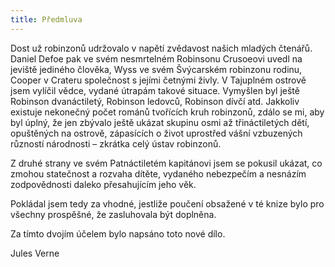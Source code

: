 ```yaml
---
title: Předmluva
---
```


Dost už robinzonů udržovalo v napětí zvědavost našich mladých čtenářů. Daniel Defoe pak ve svém nesmrtelném Robinsonu Crusoeovi uvedl na jeviště jediného člověka, Wyss ve svém Švýcarském robinzonu rodinu, Cooper v Crateru společnost s jejími četnými živly. V Tajuplném ostrově jsem vylíčil vědce, vydané útrapám takové situace. Vymyšlen byl ještě Robinson dvanáctiletý, Robinson ledovců, Robinson dívčí atd. Jakkoliv existuje nekonečný počet románů tvořících kruh robinzonů, zdálo se mi, aby byl úplný, že jen zbývalo ještě ukázat skupinu osmi až třináctiletých dětí, opuštěných na ostrově, zápasících o život uprostřed vášní vzbuzených růzností národnosti – zkrátka celý ústav robinzonů.

Z druhé strany ve svém Patnáctiletém kapitánovi jsem se pokusil ukázat, co zmohou statečnost a rozvaha dítěte, vydaného nebezpečím a nesnázím zodpovědnosti daleko přesahujícím jeho věk.

Pokládal jsem tedy za vhodné, jestliže poučení obsažené v té knize bylo pro všechny prospěšné, že zasluhovala být doplněna.

Za tímto dvojím účelem bylo napsáno toto nové dílo.

Jules Verne
